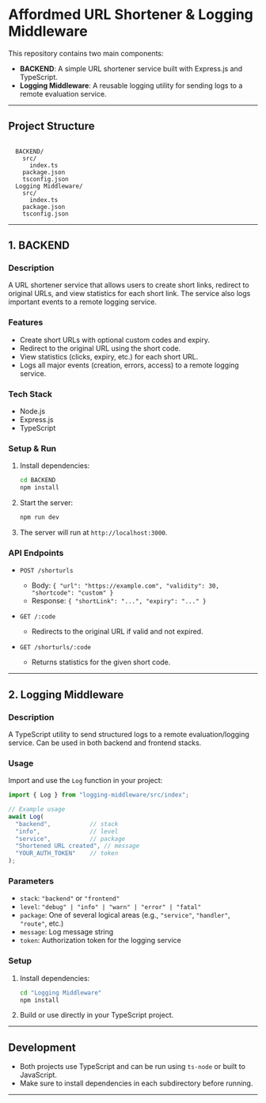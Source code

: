 # Affordmed URL Shortener & Logging Middleware

This repository contains two main components:

- **BACKEND**: A simple URL shortener service built with Express.js and TypeScript.
- **Logging Middleware**: A reusable logging utility for sending logs to a remote evaluation service.

---

## Project Structure

```

  BACKEND/
    src/
      index.ts
    package.json
    tsconfig.json
  Logging Middleware/
    src/
      index.ts
    package.json
    tsconfig.json
```

---

## 1. BACKEND

### Description

A URL shortener service that allows users to create short links, redirect to original URLs, and view statistics for each short link. The service also logs important events to a remote logging service.

### Features

- Create short URLs with optional custom codes and expiry.
- Redirect to the original URL using the short code.
- View statistics (clicks, expiry, etc.) for each short URL.
- Logs all major events (creation, errors, access) to a remote logging service.

### Tech Stack

- Node.js
- Express.js
- TypeScript

### Setup & Run

1. Install dependencies:
   ```sh
   cd BACKEND
   npm install
   ```

2. Start the server:
   ```sh
   npm run dev
   ```

3. The server will run at `http://localhost:3000`.

### API Endpoints

- `POST /shorturls`
  - Body: `{ "url": "https://example.com", "validity": 30, "shortcode": "custom" }`
  - Response: `{ "shortLink": "...", "expiry": "..." }`

- `GET /:code`
  - Redirects to the original URL if valid and not expired.

- `GET /shorturls/:code`
  - Returns statistics for the given short code.

---

## 2. Logging Middleware

### Description

A TypeScript utility to send structured logs to a remote evaluation/logging service. Can be used in both backend and frontend stacks.

### Usage

Import and use the `Log` function in your project:

```typescript
import { Log } from "logging-middleware/src/index";

// Example usage
await Log(
  "backend",           // stack
  "info",              // level
  "service",           // package
  "Shortened URL created", // message
  "YOUR_AUTH_TOKEN"    // token
);
```

### Parameters

- `stack`: `"backend"` or `"frontend"`
- `level`: `"debug" | "info" | "warn" | "error" | "fatal"`
- `package`: One of several logical areas (e.g., `"service"`, `"handler"`, `"route"`, etc.)
- `message`: Log message string
- `token`: Authorization token for the logging service

### Setup

1. Install dependencies:
   ```sh
   cd "Logging Middleware"
   npm install
   ```

2. Build or use directly in your TypeScript project.

---

## Development

- Both projects use TypeScript and can be run using `ts-node` or built to JavaScript.
- Make sure to install dependencies in each subdirectory before running.

---
